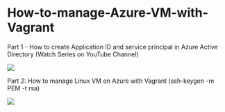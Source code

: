 # How-to-manage-Azure-VM-with-Vagrant

Part 1 - How to create Application ID and service principal in Azure Active Directory (Watch Series on YouTube Channel)

[![](http://img.youtube.com/vi/OGHPDb4YjDA/0.jpg)](http://www.youtube.com/watch?v=OGHPDb4YjDA "")

Part 2: How to manage Linux VM on Azure with Vagrant (ssh-keygen -m PEM -t rsa) 

[![](http://img.youtube.com/vi/G-d3Pw6U-PI/0.jpg)](http://www.youtube.com/watch?v=G-d3Pw6U-PI "")
